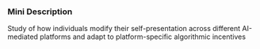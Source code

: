 ### Mini Description

Study of how individuals modify their self-presentation across different AI-mediated platforms and adapt to platform-specific algorithmic incentives

